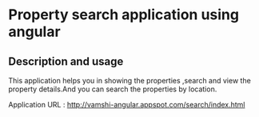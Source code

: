 # Property search application using angular 

## Description and usage

This application helps you in showing the properties ,search and view the property details.And you can search the properties by location. 

Application URL : http://vamshi-angular.appspot.com/search/index.html